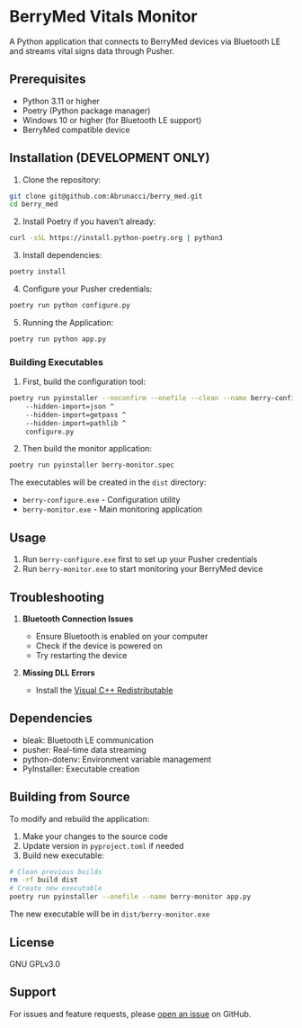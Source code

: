 # BerryMed Vitals Monitor

A Python application that connects to BerryMed devices via Bluetooth LE and streams vital signs data through Pusher.

## Prerequisites

- Python 3.11 or higher
- Poetry (Python package manager)
- Windows 10 or higher (for Bluetooth LE support)
- BerryMed compatible device

## Installation (DEVELOPMENT ONLY)

1. Clone the repository:
```bash
git clone git@github.com:Abrunacci/berry_med.git
cd berry_med
```

2. Install Poetry if you haven't already:
```bash
curl -sSL https://install.python-poetry.org | python3
```

3. Install dependencies:
```bash
poetry install
``` 

4. Configure your Pusher credentials:
```bash
poetry run python configure.py
```

5. Running the Application:
```bash
poetry run python app.py
```

### Building Executables

1. First, build the configuration tool:
```bash
poetry run pyinstaller --noconfirm --onefile --clean --name berry-configure ^
    --hidden-import=json ^
    --hidden-import=getpass ^
    --hidden-import=pathlib ^
    configure.py
```

2. Then build the monitor application:
```bash
poetry run pyinstaller berry-monitor.spec
```

The executables will be created in the `dist` directory:
- `berry-configure.exe` - Configuration utility
- `berry-monitor.exe` - Main monitoring application

## Usage

1. Run `berry-configure.exe` first to set up your Pusher credentials
2. Run `berry-monitor.exe` to start monitoring your BerryMed device

## Troubleshooting

1. **Bluetooth Connection Issues**
   - Ensure Bluetooth is enabled on your computer
   - Check if the device is powered on
   - Try restarting the device

2. **Missing DLL Errors**
   - Install the [Visual C++ Redistributable](https://learn.microsoft.com/en-us/cpp/windows/latest-supported-vc-redist)

## Dependencies

- bleak: Bluetooth LE communication
- pusher: Real-time data streaming
- python-dotenv: Environment variable management
- PyInstaller: Executable creation

## Building from Source

To modify and rebuild the application:

1. Make your changes to the source code
2. Update version in `pyproject.toml` if needed
3. Build new executable:
```bash
# Clean previous builds
rm -rf build dist
# Create new executable
poetry run pyinstaller --onefile --name berry-monitor app.py
```

The new executable will be in `dist/berry-monitor.exe`

## License

GNU GPLv3.0

## Support

For issues and feature requests, please [open an issue](https://github.com/yourusername/berry-integration/issues) on GitHub.